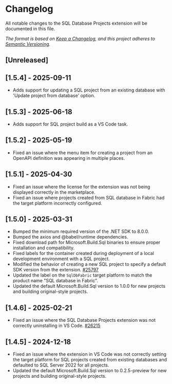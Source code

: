 # Changelog

All notable changes to the SQL Database Projects extension will be documented in this file.

*The format is based on [Keep a Changelog](https://keepachangelog.com/en/1.0.0/), and this project adheres to [Semantic Versioning](https://semver.org/spec/v2.0.0.html).*

## [Unreleased]

## [1.5.4] - 2025-09-11

- Adds support for updating a SQL project from an existing database with 'Update project from database' option.

## [1.5.3] - 2025-06-18

- Adds support for SQL project build as a VS Code task.

## [1.5.2] - 2025-05-19

- Fixed an issue where the menu item for creating a project from an OpenAPI definition was appearing in multiple places.

## [1.5.1] - 2025-04-30

- Fixed an issue where the license for the extension was not being displayed correctly in the marketplace.
- Fixed an issue where projects created from SQL database in Fabric had the target platform incorrectly configured.

## [1.5.0] - 2025-03-31

- Bumped the minimum required version of the .NET SDK to 8.0.0.
- Bumped the axios and @babel/runtime dependencies.
- Fixed download path for Microsoft.Build.Sql binaries to ensure proper installation and compatibility.
- Fixed labels for the container created during deployment of a local development environment with a SQL project.
- Modified the behavior of creating a new SQL project to specify a default SDK version from the extension. [#25797](https://github.com/microsoft/azuredatastudio/issues/25797)
- Updated the label on the `SqlDbFabric` target platform to match the product name "SQL database in Fabric".
- Updated the default Microsoft.Build.Sql version to 1.0.0 for new projects and building original-style projects.

## [1.4.6] - 2025-02-21

- Fixed an issue where the SQL Database Projects extension was not correctly uninstalling in VS Code. [#26215](https://github.com/microsoft/vscode-mssql/issues/18822)

## [1.4.5] - 2024-12-18

- Fixed an issue where the extension in VS Code was not correctly setting the target platform for SQL projects created from existing databases and defaulted to SQL Server 2022 for all projects.
- Updated the default Microsoft.Build.Sql version to 0.2.5-preview for new projects and building original-style projects.
